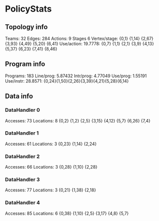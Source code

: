 # PolicyStats
## Topology info
Teams:		32
Edges:		284
Actions:	9
Stages		6
Vertex/stage:	{0,1} {1,14} {2,67} {3,93} {4,49} {5,20} {6,41} 
Use/action:	19.7778: {0,7} {1,1} {2,1} {3,9} {4,13} {5,37} {6,23} {7,41} {8,46} 

## Program info
Programs:	183
Line/prog:	5.87432
Intr/prog:	4.77049
Use/prog:	1.55191
Use/instr:	28.8571: {0,24}{1,50}{2,26}{3,39}{4,21}{5,28}{6,14}

## Data info

### DataHandler 0
Accesses:	73
Locations:	8
{0,2} {1,2} {2,5} {3,15} {4,12} {5,7} {6,26} {7,4} 

### DataHandler 1
Accesses:	61
Locations:	3
{0,23} {1,14} {2,24} 

### DataHandler 2
Accesses:	66
Locations:	3
{0,28} {1,10} {2,28} 

### DataHandler 3
Accesses:	77
Locations:	3
{0,21} {1,38} {2,18} 

### DataHandler 4
Accesses:	85
Locations:	6
{0,38} {1,10} {2,5} {3,17} {4,8} {5,7} 